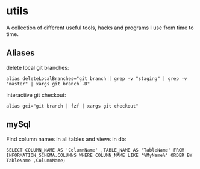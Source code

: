 # utils

A collection of different useful tools, hacks and programs I use from time to time.

## Aliases

delete local git branches:

```alias deleteLocalBranches="git branch | grep -v "staging" | grep -v "master" | xargs git branch -D"```

interactive git checkout:

```alias gci="git branch | fzf | xargs git checkout"```

## mySql

Find column names in all tables and views in db:

```SELECT COLUMN_NAME AS 'ColumnName' ,TABLE_NAME AS 'TableName' FROM INFORMATION_SCHEMA.COLUMNS WHERE COLUMN_NAME LIKE '%MyName%' ORDER BY TableName ,ColumnName;```
